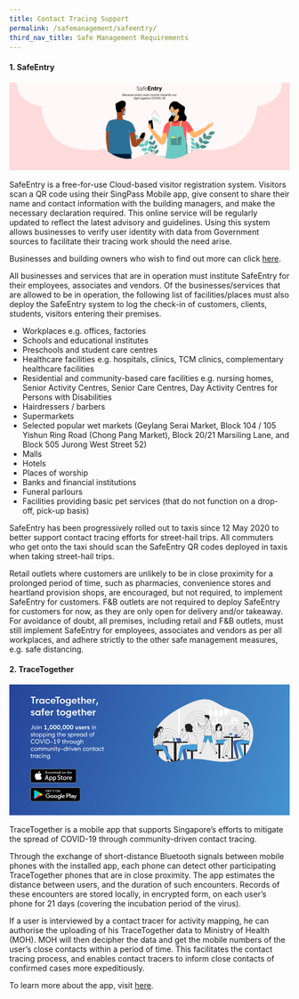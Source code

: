 ```yaml
---
title: Contact Tracing Support
permalink: /safemanagement/safeentry/
third_nav_title: Safe Management Requirements
---
```


#### **1. SafeEntry**

![SafeEntry](/images/safeentrypic.png "SafeEntry")

SafeEntry is a free-for-use Cloud-based visitor registration system. Visitors scan a QR code using their SingPass Mobile app, give consent to share their name and contact information with the building managers, and make the necessary declaration required. This online service will be regularly updated to reflect the latest advisory and guidelines. Using this system allows businesses to verify user identity with data from Government sources to facilitate their tracing work should the need arise. 

Businesses and building owners who wish to find out more can click <a target="_blank" href="https://go.gov.sg/travelhealthdeclare">here</a>.

All businesses and services that are in operation must institute SafeEntry for their employees, associates and vendors. Of the businesses/services that are allowed to be in operation, the following list of facilities/places must also deploy the SafeEntry system to log the check-in of customers, clients, students, visitors entering their premises.
- Workplaces e.g. offices, factories 
- Schools and educational institutes
- Preschools and student care centres
- Healthcare facilities e.g. hospitals, clinics, TCM clinics, complementary healthcare facilities 
- Residential and community-based care facilities e.g. nursing homes, Senior Activity Centres, Senior Care Centres, Day Activity Centres for Persons with Disabilities    
- Hairdressers / barbers
- Supermarkets
- Selected popular wet markets (Geylang Serai Market, Block 104 / 105 Yishun Ring Road (Chong Pang Market), Block 20/21 Marsiling Lane, and Block 505 Jurong West Street 52)
- Malls
- Hotels
- Places of worship 
- Banks and financial institutions
- Funeral parlours 
- Facilities providing basic pet services (that do not function on a drop-off, pick-up basis)

SafeEntry has been progressively rolled out to taxis since 12 May 2020 to better support contact tracing efforts for street-hail trips. All commuters who get onto the taxi should scan the SafeEntry QR codes deployed in taxis when taking street-hail trips.

Retail outlets where customers are unlikely to be in close proximity for a prolonged period of time, such as pharmacies, convenience stores and heartland provision shops, are encouraged, but not required, to implement SafeEntry for customers. F&B outlets are not required to deploy SafeEntry for customers for now, as they are only open for delivery and/or takeaway.  
For avoidance of doubt, all premises, including retail and F&B outlets, must still implement SafeEntry for employees, associates and vendors as per all workplaces, and adhere strictly to the other safe management measures, e.g. safe distancing.


#### **2. TraceTogether**

![Trace Together](/images/tracetogether.png "Trace Together")

TraceTogether is a mobile app that supports Singapore’s efforts to mitigate the spread of COVID-19 through community-driven contact tracing.

Through the exchange of short-distance Bluetooth signals between mobile phones with the installed app, each phone can detect other participating TraceTogether phones that are in close proximity. The app estimates the distance between users, and the duration of such encounters. Records of these encounters are stored locally, in encrypted form, on each user’s phone for 21 days (covering the incubation period of the virus).

If a user is interviewed by a contact tracer for activity mapping, he can authorise the uploading of his TraceTogether data to Ministry of Health (MOH). MOH will then decipher the data and get the mobile numbers of the user’s close contacts within a period of time. This facilitates the contact tracing process, and enables contact tracers to inform close contacts of confirmed cases more expeditiously.

To learn more about the app, visit <a target="_blank" href="https://go.gov.sg/tracetgt">here</a>.
